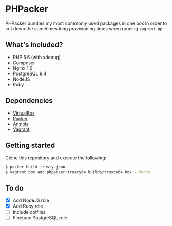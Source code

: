 # PHPacker
PHPacker bundles my most commonly used packages in one box in order to cut down
the sometimes long provisioning times when running `vagrant up`

## What's included?
* PHP 5.6 (with xdebug)
* Composer
* Nginx 1.6
* PostgreSQL 9.4
* NodeJS
* Ruby


## Dependencies
* [VirtualBox](http://virtualbox.org)
* [Packer](http://packer.io)
* [Ansible](http://ansible.com)
* [Vagrant](http://vagrantup.com)

## Getting started
Clone this repository and execute the following:
```bash
$ packer build trusty.json
$ vagrant box add phpacker-trusty64 builds/trusty64.box --force
```

## To do
- [x] Add NodeJS role
- [x] Add Ruby role
- [ ] Include dotfiles
- [ ] Finetune PostgreSQL role
